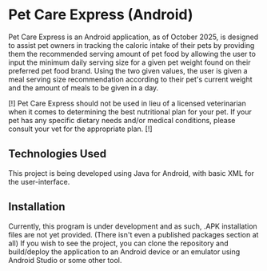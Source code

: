# Pet Care Express (Android)
Pet Care Express is an Android application, as of October 2025, is designed to assist pet owners in tracking the caloric 
intake of their pets by providing them the recommended serving amount of pet food by allowing the user to input the 
minimum daily serving size for a given pet weight found on their preferred pet food brand. Using the two given values, the user is given
a meal serving size recommendation according to their pet's current weight and the amount of meals to be given in a day.

[!] Pet Care Express should not be used in lieu of a licensed veterinarian when it comes to determining the best nutritional plan for your pet.
If your pet has any specific dietary needs and/or medical conditions, please consult your vet for the appropriate plan. [!]

## Technologies Used
This project is being developed using Java for Android, with basic XML for the user-interface.

## Installation
Currently, this program is under development and as such, .APK installation files are not yet provided. (There isn't even a published packages section at all)
If you wish to see the project, you can clone the repository and build/deploy the application to an Android device or an emulator using Android Studio or some other tool.
